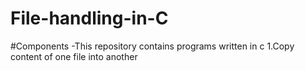 # File-handling-in-C
 #Components
  -This repository contains programs written in c
   1.Copy content of one file into another

